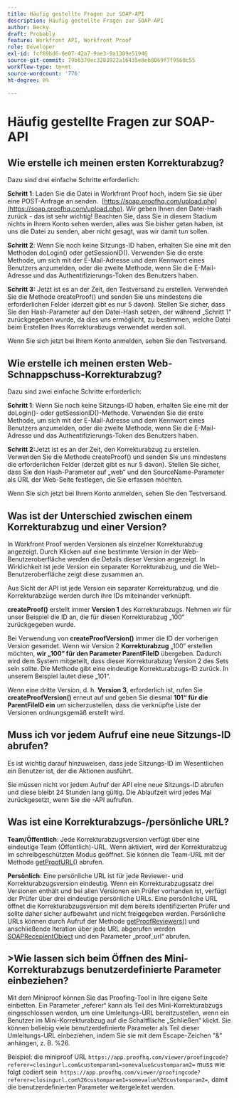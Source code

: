 ```yaml
---
title: Häufig gestellte Fragen zur SOAP-API
description: Häufig gestellte Fragen zur SOAP-API
author: Becky
draft: Probably
feature: Workfront API, Workfront Proof
role: Developer
exl-id: fcf89bd6-0e07-42a7-9ae3-9a1309e51946
source-git-commit: 79b6370ec3283922a16435e8eb8069f7f9560c55
workflow-type: tm+mt
source-wordcount: '776'
ht-degree: 0%

---
```


# Häufig gestellte Fragen zur SOAP-API

## Wie erstelle ich meinen ersten Korrekturabzug?

Dazu sind drei einfache Schritte erforderlich:

**Schritt 1**: Laden Sie die Datei in Workfront Proof hoch, indem Sie sie über eine POST-Anfrage an senden.  [https://soap.proofhq.com/upload.php](https://soap.proofhq.com/upload.php). Wir geben Ihnen den Datei-Hash zurück - das ist sehr wichtig! Beachten Sie, dass Sie in diesem Stadium nichts in Ihrem Konto sehen werden, alles was Sie bisher getan haben, ist uns die Datei zu senden, aber nicht gesagt, was wir damit tun sollen.

**Schritt 2**: Wenn Sie noch keine Sitzungs-ID haben, erhalten Sie eine mit den Methoden doLogin() oder getSessionID(). Verwenden Sie die erste Methode, um sich mit der E-Mail-Adresse und dem Kennwort eines Benutzers anzumelden, oder die zweite Methode, wenn Sie die E-Mail-Adresse und das Authentifizierungs-Token des Benutzers haben.

**Schritt 3:** Jetzt ist es an der Zeit, den Testversand zu erstellen. Verwenden Sie die Methode createProof() und senden Sie uns mindestens die erforderlichen Felder (derzeit gibt es nur 5 davon). Stellen Sie sicher, dass Sie den Hash-Parameter auf den Datei-Hash setzen, der während „Schritt 1“ zurückgegeben wurde, da dies uns ermöglicht, zu bestimmen, welche Datei beim Erstellen Ihres Korrekturabzugs verwendet werden soll.

Wenn Sie sich jetzt bei Ihrem Konto anmelden, sehen Sie den Testversand.

## Wie erstelle ich meinen ersten Web-Schnappschuss-Korrekturabzug?

Dazu sind zwei einfache Schritte erforderlich:

**Schritt 1**: Wenn Sie noch keine Sitzungs-ID haben, erhalten Sie eine mit der doLogin()- oder getSessionID()-Methode. Verwenden Sie die erste Methode, um sich mit der E-Mail-Adresse und dem Kennwort eines Benutzers anzumelden, oder die zweite Methode, wenn Sie die E-Mail-Adresse und das Authentifizierungs-Token des Benutzers haben.

**Schritt 2:**&#x200B;Jetzt ist es an der Zeit, den Korrekturabzug zu erstellen. Verwenden Sie die Methode createProof() und senden Sie uns mindestens die erforderlichen Felder (derzeit gibt es nur 5 davon). Stellen Sie sicher, dass Sie den Hash-Parameter auf „web“ und den SourceName-Parameter als URL der Web-Seite festlegen, die Sie erfassen möchten.

Wenn Sie sich jetzt bei Ihrem Konto anmelden, sehen Sie den Testversand.

## Was ist der Unterschied zwischen einem Korrekturabzug und einer Version?

In Workfront Proof werden Versionen als einzelner Korrekturabzug angezeigt. Durch Klicken auf eine bestimmte Version in der Web-Benutzeroberfläche werden die Details dieser Version angezeigt. In Wirklichkeit ist jede Version ein separater Korrekturabzug, und die Web-Benutzeroberfläche zeigt diese zusammen an.

Aus Sicht der API ist jede Version ein separater Korrekturabzug, und die Korrekturabzüge werden durch ihre IDs miteinander verknüpft.

**createProof()** erstellt immer **Version 1** des Korrekturabzugs. Nehmen wir für unser Beispiel die ID an, die für diesen Korrekturabzug „100“ zurückgegeben wurde.

Bei Verwendung von **createProofVersion()** immer die ID der vorherigen Version gesendet. Wenn wir Version 2 **Korrekturabzug** „100“ erstellen möchten, **wir „100“ für den Parameter ParentFileID** übergeben. Dadurch wird dem System mitgeteilt, dass dieser Korrekturabzug Version 2 des Sets sein sollte. Die Methode gibt eine eindeutige Korrekturabzugs-ID zurück. In unserem Beispiel lautet diese „101“.

Wenn eine dritte Version, d. h. **Version 3**, erforderlich ist, rufen Sie **createProofVersion()** erneut auf und geben Sie diesmal **101“ für die ParentFileID ein** um sicherzustellen, dass die verknüpfte Liste der Versionen ordnungsgemäß erstellt wird.

## Muss ich vor jedem Aufruf eine neue Sitzungs-ID abrufen?

Es ist wichtig darauf hinzuweisen, dass jede Sitzungs-ID im Wesentlichen ein Benutzer ist, der die Aktionen ausführt. 

Sie müssen nicht vor jedem Aufruf der API eine neue Sitzungs-ID abrufen und diese bleibt 24 Stunden lang gültig. Die Ablaufzeit wird jedes Mal zurückgesetzt, wenn Sie die -API aufrufen.

## Was ist eine Korrekturabzugs-/persönliche URL?

**Team/Öffentlich**: Jede Korrekturabzugsversion verfügt über eine eindeutige Team (Öffentlich)-URL. Wenn aktiviert, wird der Korrekturabzug im schreibgeschützten Modus geöffnet. Sie können die Team-URL mit der Methode [getProofURL()](https://api.proofhq.com/home/proofs/getproofurl.html) abrufen.

**Persönlich**: Eine persönliche URL ist für jede Reviewer- und Korrekturabzugsversion eindeutig. Wenn ein Korrekturabzugssatz drei Versionen enthält und bei allen Versionen ein Prüfer vorhanden ist, verfügt der Prüfer über drei eindeutige persönliche URLs. Eine persönliche URL öffnet die Korrekturabzugsversion mit dem bereits identifizierten Prüfer und sollte daher sicher aufbewahrt und nicht freigegeben werden. Persönliche URLs können durch Aufruf der Methode [getProofReviewers()](https://api.proofhq.com/home/proofs/getproofreviewers.html) und anschließende Iteration über jede URL abgerufen werden  [SOAPRecepientObject](https://api.proofhq.com/home/objects/soaprecipientobject.html) und den Parameter „proof_url“ abrufen.

## >Wie lassen sich beim Öffnen des Mini-Korrekturabzugs benutzerdefinierte Parameter einbeziehen?

Mit dem Miniproof können Sie das Proofing-Tool in Ihre eigene Seite einbetten. Ein Parameter „referer“ kann als Teil des Mini-Korrekturabzugs eingeschlossen werden, um eine Umleitungs-URL bereitzustellen, wenn ein Benutzer im Mini-Korrekturabzug auf die Schaltfläche „Schließen“ klickt. Sie können beliebig viele benutzerdefinierte Parameter als Teil dieser Umleitungs-URL einbeziehen, indem Sie sie mit dem Escape-Zeichen &quot;&amp;&quot; anhängen, z. B. %26.

Beispiel: die miniproof URL
`https://app.proofhq.com/viewer/proofingcode?referer=closingurl.com&customparam1=somevalue&customparam2=` muss wie folgt codiert sein 
`https://app.proofhq.com/viewer/proofingcode?referer=closingurl.com%26customparam1=somevalue%26customparam2=`, damit die benutzerdefinierten Parameter weitergeleitet werden.


